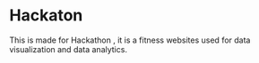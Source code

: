 # Hackaton
This is made for Hackathon , it is a fitness websites used for data visualization and data analytics.  
